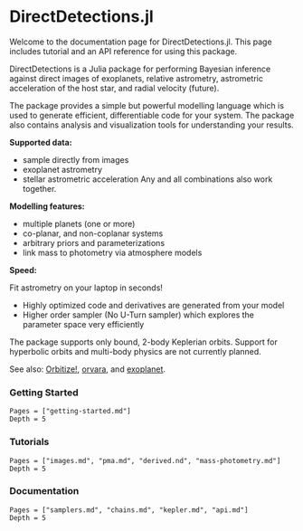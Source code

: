 
# DirectDetections.jl

Welcome to the documentation page for DirectDetections.jl. 
This page includes tutorial and an API reference for using this package.

DirectDetections is a Julia package for performing Bayesian inference
against direct images of exoplanets, relative astrometry, astrometric acceleration
of the host star, and radial velocity (future).

The package provides a simple but powerful modelling language which is used to generate
efficient, differentiable code for your system.
The package also contains analysis and visualization tools for understanding your results.

**Supported data:**
* sample directly from images
* exoplanet astrometry 
* stellar astrometric acceleration
Any and all combinations also work together.

**Modelling features:**
* multiple planets (one or more)
* co-planar, and non-coplanar systems
* arbitrary priors and parameterizations
* link mass to photometry via atmosphere models

**Speed:**

Fit astrometry on your laptop in seconds!

* Highly optimized code and derivatives are generated from your model
* Higher order sampler (No U-Turn sampler) which explores the parameter space very efficiently 

The package supports only bound, 2-body Keplerian orbits. Support for hyperbolic orbits and multi-body physics are not currently planned.

See also: [Orbitize!](https://orbitize.readthedocs.io/en/latest/), [orvara](https://github.com/t-brandt/orvara), and [exoplanet](https://docs.exoplanet.codes/en/latest/).


### Getting Started
```@contents
Pages = ["getting-started.md"]
Depth = 5
```

### Tutorials
```@contents
Pages = ["images.md", "pma.md", "derived.nd", "mass-photometry.md"]
Depth = 5
```

### Documentation
```@contents
Pages = ["samplers.md", "chains.md", "kepler.md", "api.md"]
Depth = 5
```

